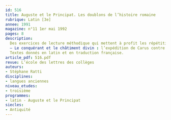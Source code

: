 ```yaml
---
id: 516
title: Auguste et le Principat. Les doublons de l’histoire romaine 
rubrique: Latin [3e]
annee: 1991
magazine: n°11 1er mai 1992
pages: 8
description: 
  Des exercices de lecture méthodique qui mettent à profit les répétitions que l’on trouve dans l’historiographie romaine…
  – Le conquérant et le châtiment divin : l’expédition de Carus contre les Perses racontée par Eutrope, Festus, Aurélius Victor et dans « L’Histoire d’Auguste ».
  Textes donnés en latin et en traduction française.
article_pdf: 516.pdf
revue: L’école des lettres des collèges
auteurs:
- Stéphane Ratti
disciplines:
- langues anciennes
niveau_etudes:
- troisième
programmes:
- latin - Auguste et le Principat
siecles:
- Antiquité
---
```

